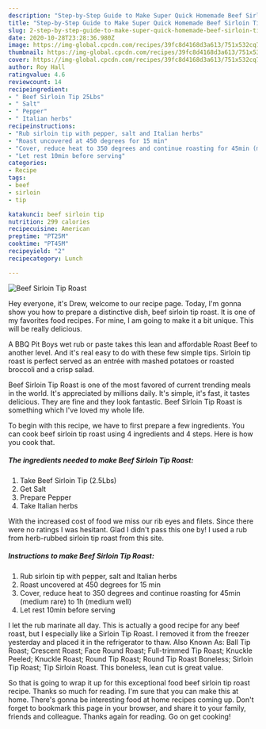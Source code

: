 ```yaml
---
description: "Step-by-Step Guide to Make Super Quick Homemade Beef Sirloin Tip Roast"
title: "Step-by-Step Guide to Make Super Quick Homemade Beef Sirloin Tip Roast"
slug: 2-step-by-step-guide-to-make-super-quick-homemade-beef-sirloin-tip-roast
date: 2020-10-28T23:28:36.980Z
image: https://img-global.cpcdn.com/recipes/39fc8d4168d3a613/751x532cq70/beef-sirloin-tip-roast-recipe-main-photo.jpg
thumbnail: https://img-global.cpcdn.com/recipes/39fc8d4168d3a613/751x532cq70/beef-sirloin-tip-roast-recipe-main-photo.jpg
cover: https://img-global.cpcdn.com/recipes/39fc8d4168d3a613/751x532cq70/beef-sirloin-tip-roast-recipe-main-photo.jpg
author: Roy Hall
ratingvalue: 4.6
reviewcount: 14
recipeingredient:
- " Beef Sirloin Tip 25Lbs"
- " Salt"
- " Pepper"
- " Italian herbs"
recipeinstructions:
- "Rub sirloin tip with pepper, salt and Italian herbs"
- "Roast uncovered at 450 degrees for 15 min"
- "Cover, reduce heat to 350 degrees and continue roasting for 45min (medium rare) to 1h (medium well)"
- "Let rest 10min before serving"
categories:
- Recipe
tags:
- beef
- sirloin
- tip

katakunci: beef sirloin tip 
nutrition: 299 calories
recipecuisine: American
preptime: "PT25M"
cooktime: "PT45M"
recipeyield: "2"
recipecategory: Lunch

---
```



![Beef Sirloin Tip Roast](https://img-global.cpcdn.com/recipes/39fc8d4168d3a613/751x532cq70/beef-sirloin-tip-roast-recipe-main-photo.jpg)

Hey everyone, it's Drew, welcome to our recipe page. Today, I'm gonna show you how to prepare a distinctive dish, beef sirloin tip roast. It is one of my favorites food recipes. For mine, I am going to make it a bit unique. This will be really delicious.

A BBQ Pit Boys wet rub or paste takes this lean and affordable Roast Beef to another level. And it&#39;s real easy to do with these few simple tips. Sirloin tip roast is perfect served as an entrée with mashed potatoes or roasted broccoli and a crisp salad.

Beef Sirloin Tip Roast is one of the most favored of current trending meals in the world. It's appreciated by millions daily. It's simple, it's fast, it tastes delicious. They are fine and they look fantastic. Beef Sirloin Tip Roast is something which I've loved my whole life.


To begin with this recipe, we have to first prepare a few ingredients. You can cook beef sirloin tip roast using 4 ingredients and 4 steps. Here is how you cook that.

<!--inarticleads1-->

##### The ingredients needed to make Beef Sirloin Tip Roast:

1. Take  Beef Sirloin Tip (2.5Lbs)
1. Get  Salt
1. Prepare  Pepper
1. Take  Italian herbs


With the increased cost of food we miss our rib eyes and filets. Since there were no ratings I was hesitant. Glad I didn&#39;t pass this one by! I used a rub from herb-rubbed sirloin tip roast from this site. 

<!--inarticleads2-->

##### Instructions to make Beef Sirloin Tip Roast:

1. Rub sirloin tip with pepper, salt and Italian herbs
1. Roast uncovered at 450 degrees for 15 min
1. Cover, reduce heat to 350 degrees and continue roasting for 45min (medium rare) to 1h (medium well)
1. Let rest 10min before serving


I let the rub marinate all day. This is actually a good recipe for any beef roast, but I especially like a Sirloin Tip Roast. I removed it from the freezer yesterday and placed it in the refrigerator to thaw. Also Known As: Ball Tip Roast; Crescent Roast; Face Round Roast; Full-trimmed Tip Roast; Knuckle Peeled; Knuckle Roast; Round Tip Roast; Round Tip Roast Boneless; Sirloin Tip Roast; Tip Sirloin Roast. This boneless, lean cut is great value. 

So that is going to wrap it up for this exceptional food beef sirloin tip roast recipe. Thanks so much for reading. I'm sure that you can make this at home. There's gonna be interesting food at home recipes coming up. Don't forget to bookmark this page in your browser, and share it to your family, friends and colleague. Thanks again for reading. Go on get cooking!
